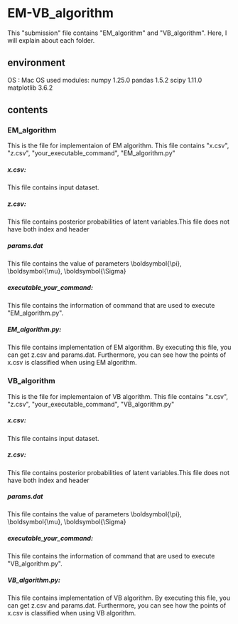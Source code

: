 # EM-VB_algorithm

This "submission" file contains "EM_algorithm" and "VB_algorithm".
Here, I will explain about each folder.
## environment 
OS : Mac OS 
used modules:
numpy 1.25.0
pandas 1.5.2
scipy 1.11.0
matplotlib 3.6.2

## contents
### EM_algorithm
This is the file for implementaion of EM algorithm.
This file contains "x.csv", "z.csv", "your_executable_command", "EM_algorithm.py"
##### x.csv:
This file contains input dataset.
##### z.csv:
This file contains posterior probabilities of latent variables.This file does not have both index and header
##### params.dat
This file contains the value of parameters \boldsymbol{\pi}, \boldsymbol{\mu}, \boldsymbol{\Sigma}
##### executable_your_command:
This file contains the information of command that are used to execute "EM_algorithm.py". 
##### EM_algorithm.py:
This file contains implementation of EM algorithm. By executing this file, you can get z.csv and params.dat. Furthermore, you can see how the points of x.csv is classified when using EM algorithm.

### VB_algorithm
This is the file for implementaion of VB algorithm.
This file contains "x.csv", "z.csv", "your_executable_command", "VB_algorithm.py"
##### x.csv:
This file contains input dataset.
##### z.csv:
This file contains posterior probabilities of latent variables.This file does not have both index and header
##### params.dat
This file contains the value of parameters \boldsymbol{\pi}, \boldsymbol{\mu}, \boldsymbol{\Sigma}
##### executable_your_command:
This file contains the information of command that are used to execute "VB_algorithm.py". 
##### VB_algorithm.py:
This file contains implementation of VB algorithm. By executing this file, you can get z.csv and params.dat. Furthermore, you can see how the points of x.csv is classified when using VB algorithm.